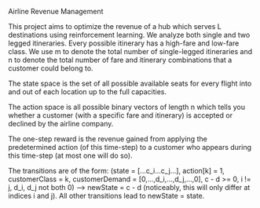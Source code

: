 Airline Revenue Management

This project aims to optimize the revenue of a hub which serves L destinations using reinforcement learning. We analyze both single and two legged itineraries. Every possible itinerary has a high-fare and low-fare class. We use m to denote the total number of single-legged itineraries and n to denote the total number of fare and itinerary combinations that a customer could belong to.

The state space is the set of all possible available seats for every flight into and out of each location up to the full capacities.

The action space is all possible binary vectors of length n which tells you whether a customer (with a specific fare and itinerary) is accepted or declined by the airline company.

The one-step reward is the revenue gained from applying the predetermined action (of this time-step) to a customer who appears during this time-step (at most one will do so).

The transitions are of the form: (state = [...c_i...c_j...], action[k] = 1, customerClass = k, customerDemand = [0,...,d_i,...,d_j,...,0], c - d >= 0, i != j, d_i, d_j not both 0) --> newState = c - d (noticeably, this will only differ at indices i and j). All other transitions lead to newState = state.
